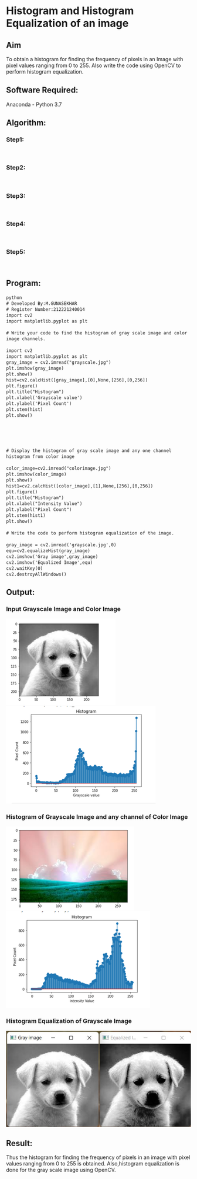 # Histogram and Histogram Equalization of an image
## Aim
To obtain a histogram for finding the frequency of pixels in an Image with pixel values ranging from 0 to 255. Also write the code using OpenCV to perform histogram equalization.

## Software Required:
Anaconda - Python 3.7

## Algorithm:
### Step1:
<br>

### Step2:
<br>

### Step3:
<br>

### Step4:
<br>

### Step5:
<br>

## Program:
```
python
# Developed By:M.GUNASEKHAR
# Register Number:212221240014
import cv2
import matplotlib.pyplot as plt

# Write your code to find the histogram of gray scale image and color image channels.

import cv2
import matplotlib.pyplot as plt
gray_image = cv2.imread("grayscale.jpg")
plt.imshow(gray_image)
plt.show()
hist=cv2.calcHist([gray_image],[0],None,[256],[0,256])
plt.figure()
plt.title("Histogram")
plt.xlabel('Grayscale value')
plt.ylabel('Pixel Count')
plt.stem(hist)
plt.show()





# Display the histogram of gray scale image and any one channel histogram from color image

color_image=cv2.imread("colorimage.jpg")
plt.imshow(color_image)
plt.show()
hist1=cv2.calcHist([color_image],[1],None,[256],[0,256])
plt.figure()
plt.title("Histogram")
plt.xlabel("Intensity Value")
plt.ylabel("Pixel Count")
plt.stem(hist1)
plt.show()

# Write the code to perform histogram equalization of the image.

gray_image = cv2.imread('grayscale.jpg',0)
equ=cv2.equalizeHist(gray_image)
cv2.imshow('Gray image',gray_image)
cv2.imshow('Equalized Image',equ)
cv2.waitKey(0)
cv2.destroyAllWindows()
```
## Output:
### Input Grayscale Image and Color Image
![output](https://github.com/gunasekhar159/Histogram-of-an-image/blob/main/1.png?raw=true)
![output](https://github.com/gunasekhar159/Histogram-of-an-image/blob/main/2.png?raw=true)

### Histogram of Grayscale Image and any channel of Color Image
![output](https://github.com/gunasekhar159/Histogram-of-an-image/blob/main/3.png?raw=true)
![output](https://github.com/gunasekhar159/Histogram-of-an-image/blob/main/4.png?raw=true)

### Histogram Equalization of Grayscale Image
![output](https://github.com/gunasekhar159/Histogram-of-an-image/blob/main/5.jpeg?raw=true)

## Result: 
Thus the histogram for finding the frequency of pixels in an image with pixel values ranging from 0 to 255 is obtained. Also,histogram equalization is done for the gray scale image using OpenCV.

